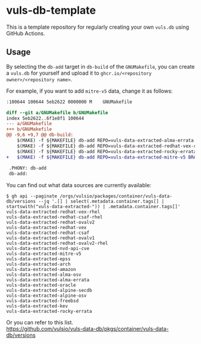 # vuls-db-template

This is a template repository for regularly creating your own `vuls.db` using GitHub Actions.

## Usage

By selecting the `db-add` target in `db-build` of the `GNUMakefile`, you can create a `vuls.db` for yourself and upload it to `ghcr.io/<repository owner>/<repository name>`.

For example, if you want to add `mitre-v5` data, change it as follows:

```diff
:100644 100644 5eb2622 0000000 M	GNUMakefile

diff --git a/GNUMakefile b/GNUMakefile
index 5eb2622..6f1e8f1 100644
--- a/GNUMakefile
+++ b/GNUMakefile
@@ -9,6 +9,7 @@ db-build:
 	$(MAKE) -f ${MAKEFILE} db-add REPO=vuls-data-extracted-alma-errata BRANCH=${BRANCH} DBTYPE=${DBTYPE} DBPATH=${DBPATH}
 	$(MAKE) -f ${MAKEFILE} db-add REPO=vuls-data-extracted-redhat-vex-rhel BRANCH=${BRANCH} DBTYPE=${DBTYPE} DBPATH=${DBPATH}
 	$(MAKE) -f ${MAKEFILE} db-add REPO=vuls-data-extracted-rocky-errata BRANCH=${BRANCH} DBTYPE=${DBTYPE} DBPATH=${DBPATH}
+	$(MAKE) -f ${MAKEFILE} db-add REPO=vuls-data-extracted-mitre-v5 BRANCH=${BRANCH} DBTYPE=${DBTYPE} DBPATH=${DBPATH}
 
 .PHONY: db-add
 db-add: 
```

You can find out what data sources are currently available:
```console
$ gh api --paginate /orgs/vulsio/packages/container/vuls-data-db/versions --jq '.[] | select(.metadata.container.tags[] | startswith("vuls-data-extracted-")) | .metadata.container.tags[]'
vuls-data-extracted-redhat-vex-rhel
vuls-data-extracted-redhat-csaf-rhel
vuls-data-extracted-redhat-ovalv2
vuls-data-extracted-redhat-vex
vuls-data-extracted-redhat-csaf
vuls-data-extracted-redhat-ovalv1
vuls-data-extracted-redhat-ovalv2-rhel
vuls-data-extracted-nvd-api-cve
vuls-data-extracted-mitre-v5
vuls-data-extracted-epss
vuls-data-extracted-arch
vuls-data-extracted-amazon
vuls-data-extracted-alma-osv
vuls-data-extracted-alma-errata
vuls-data-extracted-oracle
vuls-data-extracted-alpine-secdb
vuls-data-extracted-alpine-osv
vuls-data-extracted-freebsd
vuls-data-extracted-kev
vuls-data-extracted-rocky-errata
```

Or you can refer to this list.  
https://github.com/vulsio/vuls-data-db/pkgs/container/vuls-data-db/versions
